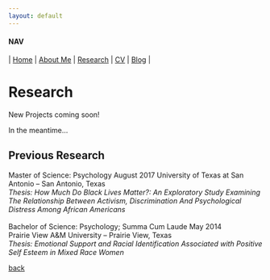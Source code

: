 ```yaml
---
layout: default
---
```

#### NAV

| [Home](./index.html) | [About Me](./about.html) | [Research](./research.html) | [CV](./cv.html)  | [Blog](./blog.html) | 


# Research

New Projects coming soon!

In the meantime...

## Previous Research

Master of Science: Psychology	August 2017 <Bbr>
University of Texas at San Antonio – San Antonio, Texas<br>
<em>Thesis: How Much Do Black Lives Matter?: An Exploratory Study Examining The Relationship Between Activism, Discrimination And Psychological Distress Among African Americans</em>
<br>
<br>
Bachelor of Science: Psychology; Summa Cum Laude	May 2014<br>
Prairie View A&M University – Prairie View, Texas<br>
<em>Thesis: Emotional Support and Racial Identification Associated with Positive Self Esteem in Mixed Race Women</em>







[back](./)
